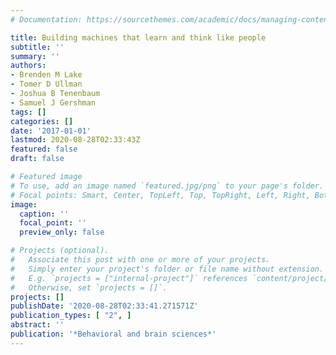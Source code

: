 ```yaml
---
# Documentation: https://sourcethemes.com/academic/docs/managing-content/

title: Building machines that learn and think like people
subtitle: ''
summary: ''
authors:
- Brenden M Lake
- Tomer D Ullman
- Joshua B Tenenbaum
- Samuel J Gershman
tags: []
categories: []
date: '2017-01-01'
lastmod: 2020-08-28T02:33:43Z
featured: false
draft: false

# Featured image
# To use, add an image named `featured.jpg/png` to your page's folder.
# Focal points: Smart, Center, TopLeft, Top, TopRight, Left, Right, BottomLeft, Bottom, BottomRight.
image:
  caption: ''
  focal_point: ''
  preview_only: false

# Projects (optional).
#   Associate this post with one or more of your projects.
#   Simply enter your project's folder or file name without extension.
#   E.g. `projects = ["internal-project"]` references `content/project/deep-learning/index.md`.
#   Otherwise, set `projects = []`.
projects: []
publishDate: '2020-08-28T02:33:41.271571Z'
publication_types: [ "2", ]
abstract: ''
publication: '*Behavioral and brain sciences*'
---
```

